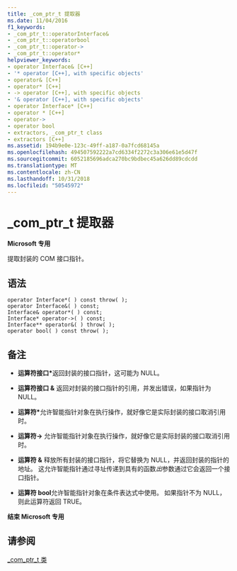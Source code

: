 ```yaml
---
title: _com_ptr_t 提取器
ms.date: 11/04/2016
f1_keywords:
- _com_ptr_t::operatorInterface&
- _com_ptr_t::operatorbool
- _com_ptr_t::operator->
- _com_ptr_t::operator*
helpviewer_keywords:
- operator Interface& [C++]
- '* operator [C++], with specific objects'
- operator& [C++]
- operator* [C++]
- -> operator [C++], with specific objects
- '& operator [C++], with specific objects'
- operator Interface* [C++]
- operator * [C++]
- operator->
- operator bool
- extractors, _com_ptr_t class
- extractors [C++]
ms.assetid: 194b9e0e-123c-49ff-a187-0a7fcd68145a
ms.openlocfilehash: 494507592222a7cd6334f2272c3a306e61e5d47f
ms.sourcegitcommit: 6052185696adca270bc9bdbec45a626dd89cdcdd
ms.translationtype: MT
ms.contentlocale: zh-CN
ms.lasthandoff: 10/31/2018
ms.locfileid: "50545972"
---
```

# <a name="comptrt-extractors"></a>_com_ptr_t 提取器

**Microsoft 专用**

提取封装的 COM 接口指针。

## <a name="syntax"></a>语法

```
operator Interface*( ) const throw( ); 
operator Interface&( ) const; 
Interface& operator*( ) const; 
Interface* operator->( ) const; 
Interface** operator&( ) throw( ); 
operator bool( ) const throw( );
```

## <a name="remarks"></a>备注

- **运算符接口**<strong>\*</strong>返回封装的接口指针，这可能为 NULL。

- **运算符接口 &** 返回对封装的接口指针的引用，并发出错误，如果指针为 NULL。

- **运算符**<strong>\*</strong>允许智能指针对象在执行操作，就好像它是实际封装的接口取消引用时。

- **运算符->** 允许智能指针对象在执行操作，就好像它是实际封装的接口取消引用时。

- **运算符 &** 释放所有封装的接口指针，将它替换为 NULL，并返回封装的指针的地址。 这允许智能指针通过寻址传递到具有的函数*出*参数通过它会返回一个接口指针。

- **运算符 bool**允许智能指针对象在条件表达式中使用。 如果指针不为 NULL，则此运算符返回 TRUE。

**结束 Microsoft 专用**

## <a name="see-also"></a>请参阅

[_com_ptr_t 类](../cpp/com-ptr-t-class.md)